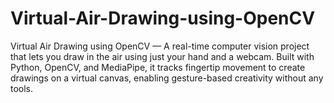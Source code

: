 # Virtual-Air-Drawing-using-OpenCV
Virtual Air Drawing using OpenCV — A real-time computer vision project that lets you draw in the air using just your hand and a webcam. Built with Python, OpenCV, and MediaPipe, it tracks fingertip movement to create drawings on a virtual canvas, enabling gesture-based creativity without any tools.
